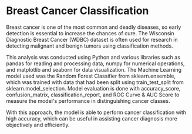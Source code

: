 # Breast Cancer Classification
Breast cancer is one of the most common and deadly diseases, so early detection is essential to increase the chances of cure. The Wisconsin Diagnostic Breast Cancer (WDBC) dataset is often used for research in detecting malignant and benign tumors using classification methods. 

This analysis was conducted using Python and various libraries such as pandas for reading and processing data, numpy for numerical operations, and matplotlib and seaborn for data visualization. The Machine Learning model used was the Random Forest Classifier from sklearn.ensemble, which was trained with data that had been split using train_test_split from sklearn.model_selection. Model evaluation is done with accuracy_score, confusion_matrix, classification_report, and ROC Curve & AUC Score to measure the model's performance in distinguishing cancer classes.

With this approach, the model is able to perform cancer classification with high accuracy, which can be useful in assisting cancer diagnosis more objectively and efficiently.
